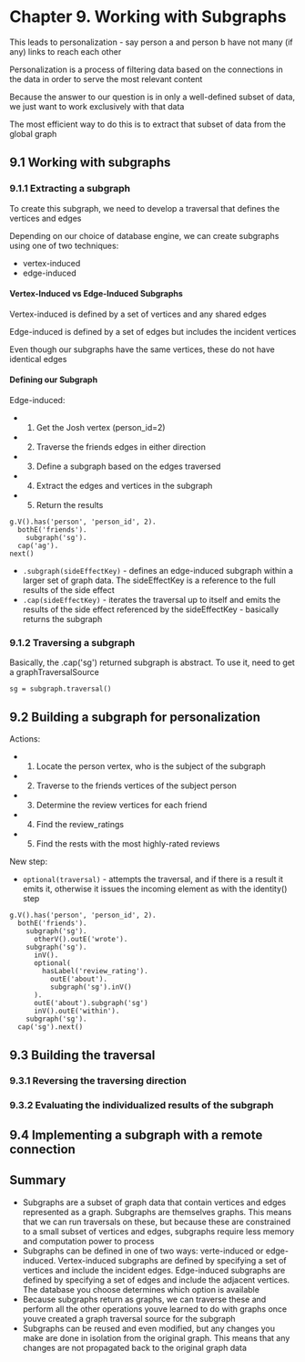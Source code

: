 # Chapter 9. Working with Subgraphs

This leads to personalization - say person a and person b have not many (if any) links to reach each other

Personalization is a process of filtering data based on the connections in the data in order to serve the most relevant content

Because the answer to our question is in only a well-defined subset of data, we just want to work exclusively with that data

The most efficient way to do this is to extract that subset of data from the global graph

## 9.1 Working with subgraphs

### 9.1.1 Extracting a subgraph

To create this subgraph, we need to develop a traversal that defines the vertices and edges

Depending on our choice of database engine, we can create subgraphs using one of two techniques:

- vertex-induced
- edge-induced

#### Vertex-Induced vs Edge-Induced Subgraphs

Vertex-induced is defined by a set of vertices and any shared edges

Edge-induced is defined by a set of edges but includes the incident vertices

Even though our subgraphs have the same vertices, these do not have identical edges

#### Defining our Subgraph

Edge-induced:

- 1. Get the Josh vertex (person_id=2)
- 2. Traverse the friends edges in either direction
- 3. Define a subgraph based on the edges traversed
- 4. Extract the edges and vertices in the subgraph
- 5. Return the results

```gremlin
g.V().has('person', 'person_id', 2).
  bothE('friends').
    subgraph('sg').
  cap('ag').
next()
```

- `.subgraph(sideEffectKey)` - defines an edge-induced subgraph within a larger set of graph data. The sideEffectKey is a reference to the full results of the side effect
- `.cap(sideEffectKey)` - iterates the traversal up to itself and emits the results of the side effect referenced by the sideEffectKey - basically returns the subgraph

### 9.1.2 Traversing a subgraph

Basically, the .cap('sg') returned subgraph is abstract. To use it, need to get a graphTraversalSource

`sg = subgraph.traversal()`

## 9.2 Building a subgraph for personalization

Actions:

- 1. Locate the person vertex, who is the subject of the subgraph
- 2. Traverse to the friends vertices of the subject person
- 3. Determine the review vertices for each friend
- 4. Find the review_ratings
- 5. Find the rests with the most highly-rated reviews

New step:

- `optional(traversal)` - attempts the traversal, and if there is a result it emits it, otherwise it issues the incoming element as with the identity() step

```gremlin
g.V().has('person', 'person_id', 2).
  bothE('friends').
    subgraph('sg').
      otherV().outE('wrote').
    subgraph('sg').
      inV().
      optional(
        hasLabel('review_rating').
          outE('about').
          subgraph('sg').inV()
      ).
      outE('about').subgraph('sg')
      inV().outE('within').
    subgraph('sg').
  cap('sg').next()
```

## 9.3 Building the traversal

### 9.3.1 Reversing the traversing direction

### 9.3.2 Evaluating the individualized results of the subgraph

## 9.4 Implementing a subgraph with a remote connection

## Summary

- Subgraphs are a subset of graph data that contain vertices and edges represented as a graph. Subgraphs are themselves graphs. This means that we can run traversals on these, but because these are constrained to a small subset of vertices and edges, subgraphs require less memory and computation power to process
- Subgraphs can be defined in one of two ways: verte-induced or edge-induced. Vertex-induced subgraphs are defined by specifying a set of vertices and include the incident edges. Edge-induced subgraphs are defined by specifying a set of edges and include the adjacent vertices. The database you choose determines which option is available
- Because subgraphs return as graphs, we can traverse these and perform all the other operations youve learned to do with graphs once youve created a graph traversal source for the subgraph
- Subgraphs can be reused and even modified, but any changes you make are done in isolation from the original graph. This means that any changes are not propagated back to the original graph data
